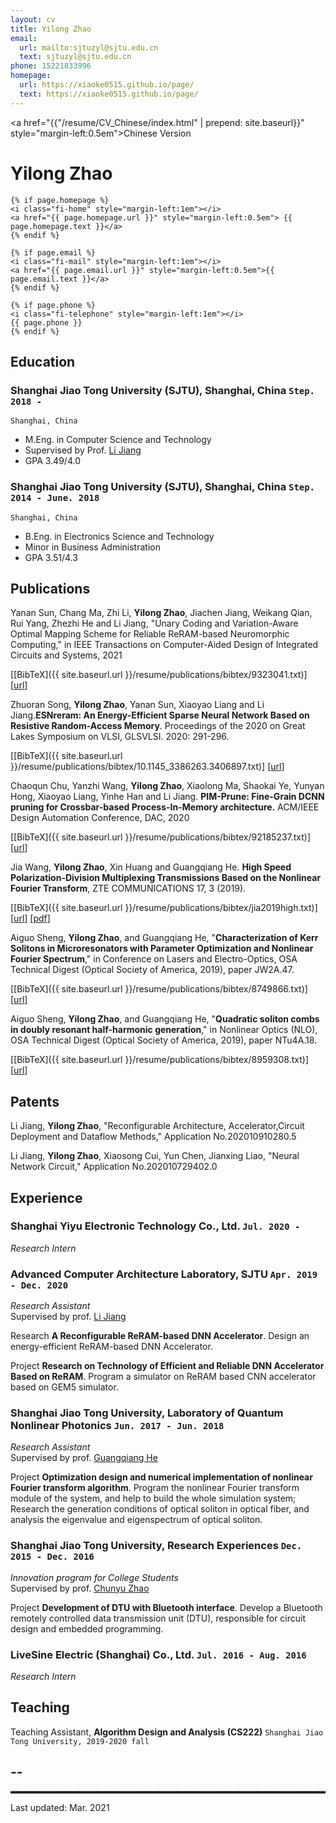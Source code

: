 ```yaml
---
layout: cv
title: Yilong Zhao
email:
  url: mailto:sjtuzyl@sjtu.edu.cn
  text: sjtuzyl@sjtu.edu.cn
phone: 15221833996
homepage: 
  url: https://xiaoke0515.github.io/page/
  text: https://xiaoke0515.github.io/page/
---
```


<a href="{{"/resume/CV_Chinese/index.html" | prepend: site.baseurl}}" style="margin-left:0.5em">Chinese Version</a>


# Yilong Zhao

<!--
include contact information from the front matter
Supported arguments:
    - homepage: url, text
    - phone
    - email
-->
<div id="contact-info">

    {% if page.homepage %}
    <i class="fi-home" style="margin-left:1em"></i>
    <a href="{{ page.homepage.url }}" style="margin-left:0.5em"> {{ page.homepage.text }}</a>
    {% endif %}

    {% if page.email %}
    <i class="fi-mail" style="margin-left:1em"></i>
    <a href="{{ page.email.url }}" style="margin-left:0.5em">{{ page.email.text }}</a>
    {% endif %}

    {% if page.phone %}
    <i class="fi-telephone" style="margin-left:1em"></i>
    {{ page.phone }}
    {% endif %}

</div>

## Education

### **Shanghai Jiao Tong University (SJTU), Shanghai, China** `Step. 2018 -`

```
Shanghai, China
```

- M.Eng. in Computer Science and Technology
- Supervised by Prof. [Li Jiang](http://www.cs.sjtu.edu.cn/PeopleDetail.aspx?id=97)
- GPA 3.49/4.0

### **Shanghai Jiao Tong University (SJTU), Shanghai, China** `Step. 2014 - June. 2018`

```
Shanghai, China
```

- B.Eng. in Electronics Science and Technology
- Minor in Business Administration
- GPA 3.51/4.3


## Publications

Yanan Sun, Chang Ma, Zhi Li, **Yilong Zhao**, Jiachen Jiang, Weikang Qian, Rui Yang, Zhezhi He and Li Jiang, "Unary Coding and Variation-Aware Optimal Mapping Scheme for Reliable ReRAM-based Neuromorphic Computing," in IEEE Transactions on Computer-Aided Design of Integrated Circuits and Systems, 2021

  [[BibTeX]({{ site.baseurl.url }}/resume/publications/bibtex/9323041.txt)]
  [[url](https://ieeexplore.ieee.org/document/9323041)]

Zhuoran Song, **Yilong Zhao**, Yanan Sun, Xiaoyao Liang and Li Jiang.**ESNreram: An Energy-Efficient Sparse Neural Network Based on Resistive Random-Access Memory**. Proceedings of the 2020 on Great Lakes Symposium on VLSI, GLSVLSI. 2020: 291-296.

  [[BibTeX]({{ site.baseurl.url }}/resume/publications/bibtex/10.1145_3386263.3406897.txt)]
  [[url](https://dl.acm.org/doi/abs/10.1145/3386263.3406897)]

Chaoqun Chu, Yanzhi Wang, **Yilong Zhao**, Xiaolong Ma, Shaokai Ye, Yunyan Hong, Xiaoyao Liang, Yinhe Han and Li Jiang. **PIM-Prune: Fine-Grain DCNN pruning for Crossbar-based Process-In-Memory architecture.** ACM/IEEE Design Automation Conference, DAC, 2020

  [[BibTeX]({{ site.baseurl.url }}/resume/publications/bibtex/92185237.txt)]
  [[url](https://ieeexplore.ieee.org/abstract/document/9218523)]

Jia Wang, **Yilong Zhao**, Xin Huang and Guangqiang He. **High Speed Polarization-Division Multiplexing Transmissions Based on the Nonlinear Fourier Transform**, ZTE COMMUNICATIONS 17, 3  (2019).

  [[BibTeX]({{ site.baseurl.url }}/resume/publications/bibtex/jia2019high.txt)]
  [[url](http://tech-en.zte.com.cn/CN/abstract/abstract140.shtml)]
  [[pdf](http://qnp.sjtu.edu.cn/userfiles/files/High%20Speed%20Polarization-Division%20Multiplexing%20Transmissions%20Based%20on%20the%20Nonlinear%20Fourier%20Transform(1).pdf)]

Aiguo Sheng, **Yilong Zhao**, and Guangqiang He, "**Characterization of Kerr Solitons in Microresonators with Parameter Optimization and Nonlinear Fourier Spectrum**," in Conference on Lasers and Electro-Optics, OSA Technical Digest (Optical Society of America, 2019), paper JW2A.47.

  [[BibTeX]({{ site.baseurl.url }}/resume/publications/bibtex/8749866.txt)]
  [[url](https://ieeexplore.ieee.org/abstract/document/8749866)]
<!--[[BibTeX]({{ page.homepage.url }}/assets/siggraph20-penrose.txt)]-->

Aiguo Sheng, **Yilong Zhao**, and Guangqiang He, "**Quadratic soliton combs in doubly resonant half-harmonic generation**," in Nonlinear Optics (NLO), OSA Technical Digest (Optical Society of America, 2019), paper NTu4A.18.

  [[BibTeX]({{ site.baseurl.url }}/resume/publications/bibtex/8959308.txt)]
  [[url](https://ieeexplore.ieee.org/abstract/document/8959308)]

## Patents

Li Jiang, **Yilong Zhao**, "Reconfigurable Architecture, Accelerator,Circuit Deployment and Dataflow Methods," Application No.202010910280.5

Li Jiang, **Yilong Zhao**, Xiaosong Cui, Yun Chen, Jianxing Liao, "Neural Network Circuit," Application No.202010729402.0


## Experience

### **Shanghai Yiyu Electronic Technology Co., Ltd.** `Jul. 2020 - `
_Research Intern_ <br>

### **Advanced Computer Architecture Laboratory, SJTU** `Apr. 2019 - Dec. 2020`

_Research Assistant_ <br>
Supervised by prof. [Li Jiang](http://www.cs.sjtu.edu.cn/PeopleDetail.aspx?id=97)

Research **A Reconfigurable ReRAM-based DNN Accelerator**. Design an energy-efficient ReRAM-based DNN Accelerator.

Project **Research on Technology of Efficient and Reliable DNN Accelerator Based on ReRAM**. Program a simulator on ReRAM based CNN accelerator based on GEM5 simulator.

### **Shanghai Jiao Tong University, Laboratory of Quantum Nonlinear Photonics** `Jun. 2017 - Jun. 2018`

_Research Assistant_ <br>
Supervised by prof. [Guangqiang He](http://qnp.sjtu.edu.cn/content.aspx?info_lb=80&flag=39)

Project **Optimization design and numerical implementation of nonlinear Fourier transform algorithm**. Program the nonlinear Fourier transform module of the system, and help to build the whole simulation system; Research the generation conditions of optical soliton in optical fiber, and analysis the eigenvalue and eigenspectrum of optical soliton.

### **Shanghai Jiao Tong University, Research Experiences** `Dec. 2015 - Dec. 2016`

_Innovation program for College Students_ <br>
Supervised by prof. [Chunyu Zhao](http://www.ie.sjtu.edu.cn/Data/View/261)

Project **Development of DTU with Bluetooth interface**. Develop a Bluetooth remotely controlled data transmission unit (DTU), responsible for circuit design and embedded programming.

### **LiveSine Electric (Shanghai) Co., Ltd.** `Jul. 2016 - Aug. 2016`
_Research Intern_ <br>

## Teaching

Teaching Assistant, **Algorithm Design and Analysis (CS222)** `Shanghai Jiao Tong University, 2019-2020 fall` <br>


## --
<hr style=" height:2px;border:none;border-top:2px dotted #185598;" /> 
Last updated: Mar. 2021 
